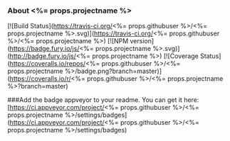 ### About <%= props.projectname %>
[![Build Status](https://travis-ci.org/<%= props.githubuser %>/<%= props.projectname %>.svg)](https://travis-ci.org/<%= props.githubuser %>/<%= props.projectname %>)
[![NPM version](https://badge.fury.io/js/<%= props.projectname %>.svg)](http://badge.fury.io/js/<%= props.projectname %>)
[![Coverage Status](https://coveralls.io/repos/<%= props.githubuser %>/<%= props.projectname %>/badge.png?branch=master)](https://coveralls.io/r/<%= props.githubuser %>/<%= props.projectname %>?branch=master)

###Add the badge appveyor to your readme. You can get it here:
[https://ci.appveyor.com/project/<%= props.githubuser %>/<%= props.projectname %>/settings/badges](https://ci.appveyor.com/project/<%= props.githubuser %>/<%= props.projectname %>/settings/badges)

